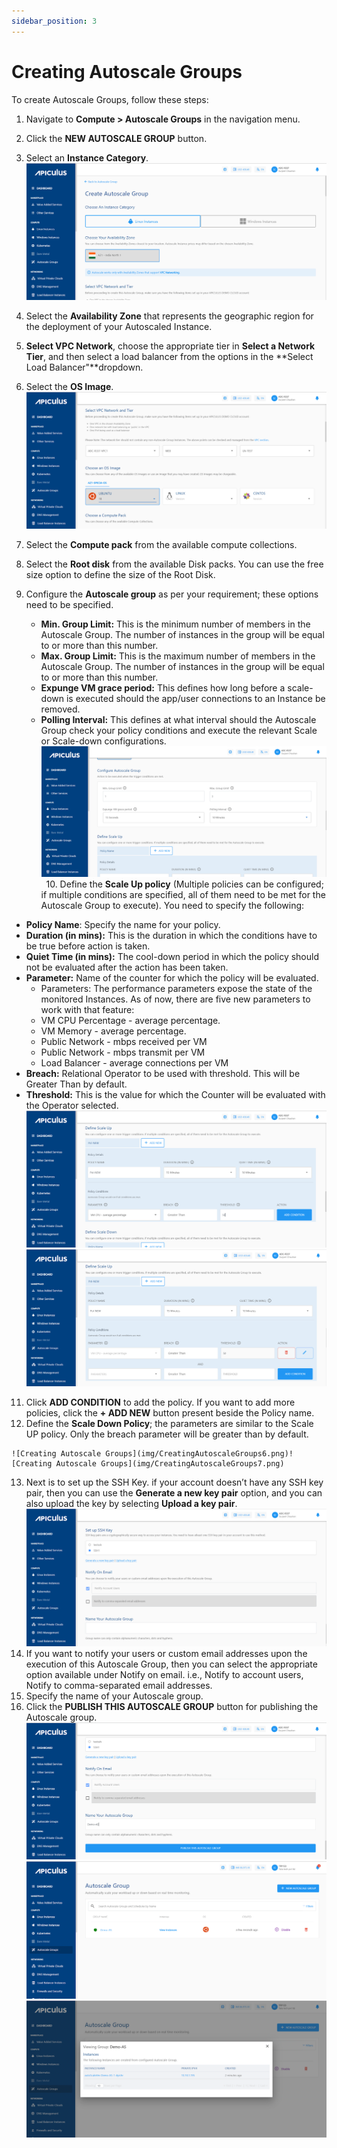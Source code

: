 ```yaml
---
sidebar_position: 3
---
```

# Creating Autoscale Groups

To create Autoscale Groups, follow these steps:
1. Navigate to **Compute > Autoscale Groups** in the navigation menu.
2. Click the **NEW AUTOSCALE GROUP** button.
3. Select an **Instance Category**. 
	![Creating Autoscale Groups](img/CreatingAutoscaleGroups1.png)
4. Select the **Availability Zone** that represents the geographic region for the deployment of your Autoscaled Instance.
5.  **Select VPC Network**, choose the appropriate tier in **Select a Network Tier**, and then select a load balancer from the options in the **Select Load Balancer"**dropdown.
6. Select the **OS Image**.
   ![Creating Autoscale Groups](img/CreatingAutoscaleGroups2.png)
7. Select the **Compute pack** from the available compute collections.
8. Select the **Root disk** from the available Disk packs. You can use the free size option to define the size of the Root Disk.
9. Configure the **Autoscale group** as per your requirement; these options need to be specified.

	- **Min. Group Limit:** This is the minimum number of members in the Autoscale Group. The number of instances in the group will be equal to or more than this number.
    - **Max. Group Limit:** This is the maximum number of members in the Autoscale Group. The number of instances in the group will be equal to or more than this number.
    - **Expunge VM grace period:** This defines how long before a scale-down is executed should the app/user connections to an Instance be removed.
    - **Polling Interval:** This defines at what interval should the Autoscale Group check your policy conditions and execute the relevant Scale or Scale-down configurations.
      ![Creating Autoscale Groups](img/CreatingAutoscaleGroups3.png)
  10. Define the **Scale Up policy** (Multiple policies can be configured; if multiple conditions are specified, all of them need to be met for the Autoscale Group to execute). You need to specify the following:
- **Policy Name**: Specify the name for your policy.
- **Duration (in mins):** This is the duration in which the conditions have to be true before action is taken.
- **Quiet Time (in mins):** The cool-down period in which the policy should not be evaluated after the action has been taken.
- **Parameter:** Name of the counter for which the policy will be evaluated.
    - Parameters: The performance parameters expose the state of the monitored Instances. As of now, there are five new parameters to work with that feature:
	- VM CPU Percentage - average percentage.
	- VM Memory - average percentage.
	- Public Network - mbps received per VM
	- Public Network - mbps transmit per VM
	- Load Balancer - average connections per VM
- **Breach:** Relational Operator to be used with threshold. This will be Greater Than by default.
- **Threshold:** This is the value for which the Counter will be evaluated with the Operator selected.
	![Creating Autoscale Groups](img/CreatingAutoscaleGroups4.png)![Creating Autoscale Groups](img/CreatingAutoscaleGroups5.png)
11. Click **ADD CONDITION** to add the policy. If you want to add more policies, click the **+ ADD NEW** button present beside the Policy name.
12.  Define the **Scale Down Policy**; the parameters are similar to the Scale UP policy. Only the breach parameter will be greater than by default.

	![Creating Autoscale Groups](img/CreatingAutoscaleGroups6.png)![Creating Autoscale Groups](img/CreatingAutoscaleGroups7.png)
13. Next is to set up the SSH Key. if your account doesn’t have any SSH key pair, then you can use the **Generate a new key pair** option, and you can also upload the key by selecting **Upload a key pair**.
    ![Creating Autoscale Groups](img/CreatingAutoscaleGroups8.png)
14. If you want to notify your users or custom email addresses upon the execution of this Autoscale Group, then you can select the appropriate option available under Notify on email. i.e., Notify to account users, Notify to comma-separated email addresses.
15. Specify the name of your Autoscale group. 
16. Click the **PUBLISH THIS AUTOSCALE GROUP** button for publishing the Autoscale group.![Creating Autoscale Groups](img/CreatingAutoscaleGroups9.png)![Creating Autoscale Groups](img/CreatingAutoscaleGroups10.png)![Creating Autoscale Groups](img/CreatingAutoscaleGroups11.png)



